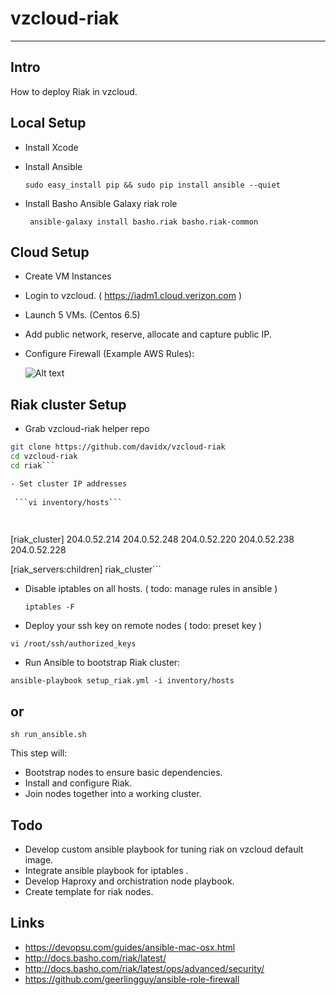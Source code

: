 vzcloud-riak
============
------------

Intro
---------------------

How to deploy Riak in vzcloud.


Local Setup
---------------------
 - Install Xcode
 - Install Ansible

      ``sudo easy_install pip && sudo pip install ansible --quiet``

 - Install Basho Ansible Galaxy riak role

      `` ansible-galaxy install basho.riak basho.riak-common``


Cloud Setup
---------------------

- Create VM Instances
 - Login to vzcloud.  ( https://iadm1.cloud.verizon.com )
 - Launch 5 VMs. (Centos 6.5)
 - Add public network, reserve, allocate and capture public IP.
 - Configure Firewall (Example AWS Rules): 
   
   ![Alt text](http://photos.adron.me/Software/Software-Development/Installing-Riak-on-AWS/i-L32qd67/0/625x162/install%204-625x162.png "Optional title")


Riak cluster Setup
-----
- Grab vzcloud-riak helper repo
```sh
git clone https://github.com/davidx/vzcloud-riak
cd vzcloud-riak
cd riak```

- Set cluster IP addresses
 
 ```vi inventory/hosts```

 
 ```
[riak_cluster]
204.0.52.214
204.0.52.248
204.0.52.220
204.0.52.238
204.0.52.228

[riak_servers:children]
riak_cluster```

- Disable iptables on all hosts. ( todo: manage rules in ansible ) 

  ``iptables -F`` 
  
- Deploy your ssh key on remote nodes ( todo: preset key )
  
 ``vi /root/ssh/authorized_keys``

- Run Ansible to bootstrap Riak cluster:

 ``ansible-playbook setup_riak.yml -i inventory/hosts``
 
 or
 ---
  ``sh run_ansible.sh``

 This step will: 
  - Bootstrap nodes to ensure basic dependencies.
  - Install and configure Riak.
  - Join nodes together into a working cluster.

Todo
---

- Develop custom ansible playbook for tuning riak on vzcloud default image.
- Integrate ansible playbook for iptables .
- Develop Haproxy and orchistration node playbook.
- Create template for riak nodes.

Links
------

- https://devopsu.com/guides/ansible-mac-osx.html
- http://docs.basho.com/riak/latest/
- http://docs.basho.com/riak/latest/ops/advanced/security/
- https://github.com/geerlingguy/ansible-role-firewall




